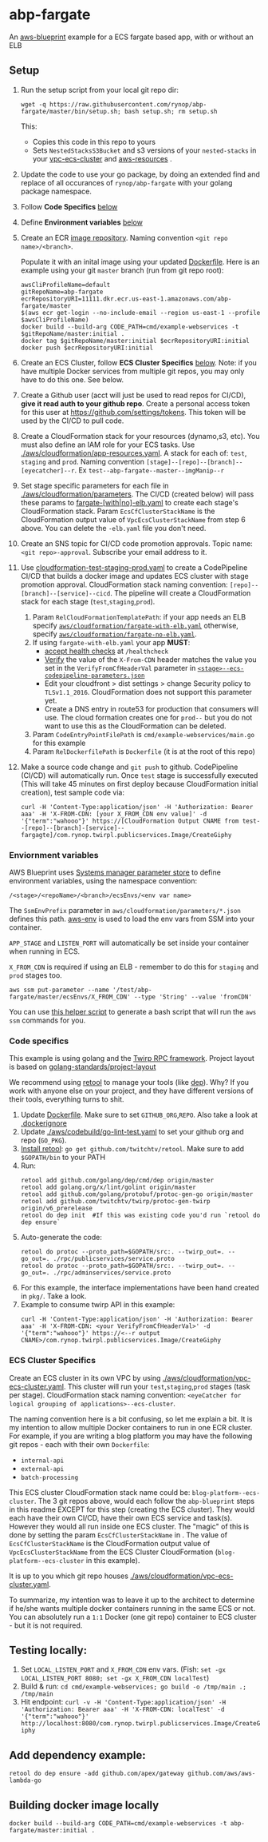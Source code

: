# abp-fargate

An [aws-blueprint](https://github.com/rynop/aws-blueprint) example for a ECS fargate based app, with or without an ELB

## Setup

1. Run the setup script from your local git repo dir: 
    ```
    wget -q https://raw.githubusercontent.com/rynop/abp-fargate/master/bin/setup.sh; bash setup.sh; rm setup.sh
    ```

    This:
    *  Copies this code in this repo to yours
    *  Sets `NestedStacksS3Bucket` and s3 versions of your `nested-stacks` in your [vpc-ecs-cluster](./aws/cloudformation/vpc-ecs-cluster.yaml) and [aws-resources](./aws/cloudformation/aws-resources.yaml) .
1. Update the code to use your go package, by doing an extended find and replace of all occurances of `rynop/abp-fargate` with your golang package namespace.
1. Follow **Code Specifics** [below](https://github.com/rynop/abp-fargate#code-specifics)
1. Define **Environment variables** [below](https://github.com/rynop/abp-fargate#enviornment-variables)
1. Create an ECR [image repository](https://console.aws.amazon.com/ecs/home?region=us-east-1#/repositories).  Naming convention `<git repo name>/<branch>`.

    Populate it with an inital image using your updated [Dockerfile](./Dockerfile).  Here is an example using your git `master` branch (run from git repo root):
    ```
    awsCliProfileName=default
    gitRepoName=abp-fargate
    ecrRepositoryURI=11111.dkr.ecr.us-east-1.amazonaws.com/abp-fargate/master
    $(aws ecr get-login --no-include-email --region us-east-1 --profile $awsCliProfileName)
    docker build --build-arg CODE_PATH=cmd/example-webservices -t $gitRepoName/master:initial .
    docker tag $gitRepoName/master:initial $ecrRepositoryURI:initial
    docker push $ecrRepositoryURI:initial
    ```
1. Create an ECS Cluster, follow **ECS Cluster Specifics** [below](https://github.com/rynop/abp-fargate#ecs-cluster-specifics).  Note: if you have multiple Docker services from multiple git repos, you may only have to do this one.  See below.
1. Create a Github user (acct will just be used to read repos for CI/CD), **give it read auth to your github repo**.  Create a personal access token for this user at https://github.com/settings/tokens.  This token will be used by the CI/CD to pull code.
1. Create a CloudFormation stack for your resources (dynamo,s3, etc).  You must also define an IAM role for your ECS tasks.  Use [./aws/cloudformation/app-resources.yaml](./aws/cloudformation/app-resources.yaml).  A stack for each of: `test`, `staging` and `prod`.  Naming convention `[stage]--[repo]--[branch]--[eyecatcher]--r`.  Ex `test--abp-fargate--master--imgManip--r`
1. Set stage specific parameters for each file in [./aws/cloudformation/parameters](./aws/cloudformation/parameters/).  The CI/CD (created below) will pass these params to [fargate-[with|no]-elb.yaml](./aws/cloudformation/) to create each stage's CloudFormation stack. Param `EcsCfClusterStackName` is the CloudFormation output value of `VpcEcsClusterStackName` from step 6 above.  You can delete the `-elb.yaml` file you don't need.
1. Create an SNS topic for CI/CD code promotion approvals. Topic name: `<git repo>-approval`. Subscribe your email address to it.
1. Use [cloudformation-test-staging-prod.yaml](https://github.com/rynop/aws-blueprint/blob/master/pipelines/cicd/cloudformation-test-staging-prod.yaml) to create a CodePipeline CI/CD that builds a docker image and updates ECS cluster with stage promotion approval. CloudFormation stack naming convention: `[repo]--[branch]--[service]--cicd`.  The pipeline will create a CloudFormation stack for each stage (`test`,`staging`,`prod`).
    1. Param `RelCloudFormationTemplatePath`: if your app needs an ELB specify [`aws/cloudformation/fargate-with-elb.yaml`](./aws/cloudformation/fargate-with-elb.yaml) otherwise, specify [`aws/cloudformation/fargate-no-elb.yaml`](./aws/cloudformation/fargate-no-elb.yaml). 
    1. If using `fargate-with-elb.yaml` your app **MUST**:
        * [accept health checks](./cmd/example-webservices/main.go#L29) at `/healthcheck`
        * [Verify](./pkg/serverhooks/main.go#L38) the value of the `X-From-CDN` header matches the value you set in the `VerifyFromCfHeaderVal` parameter in [`<stage>--ecs-codepipeline-parameters.json`](./aws/cloudformation/parameters/)
        * Edit your cloudfront > dist settings > change Security policy to `TLSv1.1_2016`.  CloudFormation does not support this parameter yet.
        * Create a DNS entry in route53 for production that consumers will use.  The cloud formation creates one for `prod--` but you do not want to use this as the CloudFormation can be deleted.
    1. Param `CodeEntryPointFilePath` is `cmd/example-webservices/main.go` for this example
    1. Param `RelDockerfilePath` is `Dockerfile` (it is at the root of this repo)
1. Make a source code change and `git push` to github. CodePipeline (CI/CD) will automatically run.  Once `test` stage is successfully executed (This will take 45 minutes on first deploy because CloudFormation initial creation), test sample code via:
    ```
    curl -H 'Content-Type:application/json' -H 'Authorization: Bearer aaa' -H 'X-FROM-CDN: [your X_FROM_CDN env value]' -d '{"term":"wahooo"}' https://[CloudFormation Output CNAME from test--[repo]--[branch]-[service]--fargagte]/com.rynop.twirpl.publicservices.Image/CreateGiphy
    ```        

### Enviornment variables

AWS Blueprint uses [Systems manager parameter store](https://console.aws.amazon.com/systems-manager/parameters) to define environment variables, using the namespace convention: 
```
/<stage>/<repoName>/<branch>/ecsEnvs/<env var name>
```
The `SsmEnvPrefix` parameter in `aws/cloudformation/parameters/*.json` defines this path.  [aws-env](https://github.com/Droplr/aws-env) is used to load the env vars from SSM into your container.  

`APP_STAGE` and `LISTEN_PORT` will automatically be set inside your container when running in ECS.

`X_FROM_CDN` is required if using an ELB - remember to do this for `staging` and `prod` stages too.

```
aws ssm put-parameter --name '/test/abp-fargate/master/ecsEnvs/X_FROM_CDN' --type 'String' --value 'fromCDN'
```

You can use [this helper script](https://github.com/rynop/aws-blueprint/blob/master/bin/fargate-ssm-env-var-helper.sh) to generate a bash script that will run the `aws ssm` commands for you.

### Code specifics

This example is using golang and the [Twirp RPC framework](https://github.com/twitchtv/twirp).  Project layout is based on [golang-standards/project-layout](https://github.com/golang-standards/project-layout)

We recommend using [retool](https://github.com/twitchtv/retool) to manage your tools (like [dep](https://github.com/golang/dep)).  Why?  If you work with anyone else on your project, and they have different versions of their tools, everything turns to shit.

1. Update [Dockerfile](./Dockerfile). Make sure to set `GITHUB_ORG`,`REPO`.  Also take a look at [.dockerignore](.dockerignore)
1. Update [./aws/codebuild/go-lint-test.yaml](./aws/codebuild/go-lint-test.yaml) to set your github org and repo (`GO_PKG`).
1. [Install retool](https://github.com/twitchtv/retool#usage): `go get github.com/twitchtv/retool`. Make sure to add `$GOPATH/bin` to your PATH
1. Run:
    ```
    retool add github.com/golang/dep/cmd/dep origin/master
    retool add golang.org/x/lint/golint origin/master
    retool add github.com/golang/protobuf/protoc-gen-go origin/master
    retool add github.com/twitchtv/twirp/protoc-gen-twirp origin/v6_prerelease
    retool do dep init  #If this was existing code you'd run `retool do dep ensure`
    ```
1. Auto-generate the code:
    ```
    retool do protoc --proto_path=$GOPATH/src:. --twirp_out=. --go_out=. ./rpc/publicservices/service.proto 
    retool do protoc --proto_path=$GOPATH/src:. --twirp_out=. --go_out=. ./rpc/adminservices/service.proto 
    ```    
1. For this example, the interface implementations have been hand created in `pkg/`. Take a look.
1. Example to consume twirp API in this example: 
    ```
    curl -H 'Content-Type:application/json' -H 'Authorization: Bearer aaa' -H 'X-FROM-CDN: <your VerifyFromCfHeaderVal>' -d '{"term":"wahooo"}' https://<--r output CNAME>/com.rynop.twirpl.publicservices.Image/CreateGiphy
    ```
### ECS Cluster Specifics

Create an ECS cluster in its own VPC by using [./aws/cloudformation/vpc-ecs-cluster.yaml](./aws/cloudformation/vpc-ecs-cluster.yaml).  This cluster will run your `test`,`staging`,`prod` stages (task per stage). CloudFormation stack naming convention: `<eyeCatcher for logical grouping of applications>--ecs-cluster`. 

The naming convention here is a bit confusing, so let me explain a bit.  It is my intention to allow multiple Docker containers to run in one ECR cluster.  For example, if you are writing a blog platform you may have the following git repos - each with their own `Dockerfile`:

*  `internal-api`
*  `external-api`
*  `batch-processing`

This ECS cluster CloudFormation stack name could be: `blog-platform--ecs-cluster`. The 3 git repos above, would each follow the `abp-blueprint` steps in this readme EXCEPT for this step (creating the ECS cluster).  They would each have their own CI/CD, have their own ECS service and task(s).  However they would all run inside one ECS cluster.  The "magic" of this is done by setting the param `EcsCfClusterStackName` in . The value of `EcsCfClusterStackName` is the CloudFormation output value of `VpcEcsClusterStackName` from the ECS Cluster CloudFormation (`blog-platform--ecs-cluster` in this example).

It is up to you which git repo houses [./aws/cloudformation/vpc-ecs-cluster.yaml](./aws/cloudformation/vpc-ecs-cluster.yaml).

To summarize, my intention was to leave it up to the architect to determine if he/she wants multiple docker containers running in the same ECS or not.  You can absolutely run a `1:1` Docker (one git repo) container to ECS cluster - but it is not required.

## Testing locally:
1.  Set `LOCAL_LISTEN_PORT` and `X_FROM_CDN` env vars. (Fish: `set -gx LOCAL_LISTEN_PORT 8080; set -gx X_FROM_CDN localTest`)
1.  Build & run: `cd cmd/example-webservices; go build -o /tmp/main .; /tmp/main`
1.  Hit endpoint: `curl -v -H 'Content-Type:application/json' -H 'Authorization: Bearer aaa' -H 'X-FROM-CDN: localTest' -d '{"term":"wahooo"}' http://localhost:8080/com.rynop.twirpl.publicservices.Image/CreateGiphy`


## Add dependency example: 
 ```
retool do dep ensure -add github.com/apex/gateway github.com/aws/aws-lambda-go
```

## Building docker image locally

```
docker build --build-arg CODE_PATH=cmd/example-webservices -t abp-fargate/master:initial .
```
